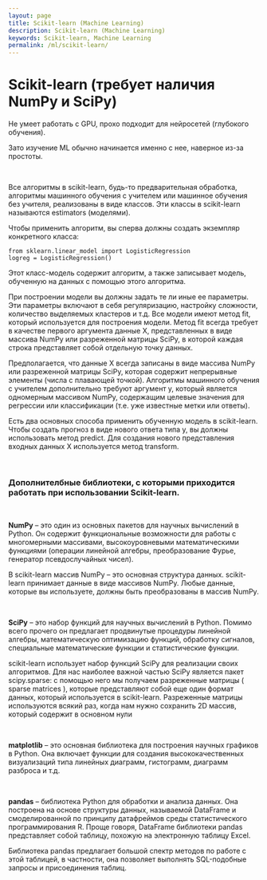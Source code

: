```yaml
---
layout: page
title: Scikit-learn (Machine Learning)
description: Scikit-learn (Machine Learning)
keywords: Scikit-learn, Machine Learning
permalink: /ml/scikit-learn/
---
```


# Scikit-learn (требует наличия NumPy и SciPy)

Не умеет работать с GPU, прохо подходит для нейросетей (глубокого обучения).

Зато изучение ML обычно начинается именно с нее, наверное из-за простоты.

<br/>

Все алгоритмы в scikit-learn, будь-то предварительная обработка, алгоритмы машинного обучения с учителем или машинное обучения без учителя, реализованы в виде классов. Эти классы в scikit-learn называются estimators (моделями).

Чтобы применить алгоритм, вы сперва должны создать экземпляр конкретного класса:

    from sklearn.linear_model import LogisticRegression
    logreg = LogisticRegression()

Этот класс-модель содержит алгоритм, а также записывает модель, обученную на данных с помощью этого алгоритма.

При построении модели вы должны задать те ли иные ее параметры. Эти параметры включают в себя регуляризацию, настройку сложности, количество выделяемых кластеров и т.д. Все модели имеют метод fit, который используется для построения модели. Метод fit всегда требует в качестве первого аргумента данные X, представленных в виде массива NumPy или разреженной матрицы SciPy, в которой каждая строка представляет собой отдельную точку данных.

Предполагается, что данные Х всегда записаны в виде массива NumPy или разреженной матрицы SciPy, которая содержит непрерывные элементы (числа с плавающей точкой). Алгоритмы машинного обучения с учителем дополнительно требуют аргумент y, который является одномерным массивом NumPy, содержащим целевые значения для регрессии или классификации (т.е. уже известные метки или ответы).

Есть два основных способа применить обученную модель в scikit-learn. Чтобы создать прогноз в виде нового ответа типа у, вы должны использовать метод predict. Для создания нового представления входных данных X используется метод transform.

<br/>

### Дополнителбные библиотеки, с которыми приходится работать при использовании Scikit-learn.

<br/>

**NumPy** – это один из основных пакетов для научных вычислений в Python. Он содержит функциональные возможности для работы с многомерными массивами, высокоуровневыми математическими функциями (операции линейной алгебры, преобразование Фурье, генератор псевдослучайных чисел).

В scikit-learn массив NumPy – это основная структура данных. scikit-learn принимает данные в виде массивов NumPy. Любые данные, которые вы используете, должны быть преобразованы в массив NumPy.

<br/>

**SciPy** – это набор функций для научных вычислений в Python. Помимо всего прочего он предлагает продвинутые процедуры линейной алгебры, математическую оптимизацию функций, обработку сигналов, специальные математические функции и статистические функции.

scikit-learn использует набор функций SciPy для реализации своих алгоритмов. Для нас наиболее важной частью SciPy является пакет scipy.sparse: с помощью него мы получаем разреженные матрицы ( sparse matrices ), которые представляют собой еще один формат данных, который используется в scikit-learn. Разреженные матрицы используются всякий раз, когда нам нужно сохранить 2D массив, который содержит в основном нули

<br/>

**matplotlib** – это основная библиотека для построения научных графиков
в Python. Она включает функции для создания высококачественных визуализаций типа линейных диаграмм, гистограмм, диаграмм разброса и т.д.

<br/>

**pandas** – библиотека Python для обработки и анализа данных. Она построена на основе структуры данных, называемой DataFrame и смоделированной по принципу датафреймов среды статистического программирования R. Проще говоря, DataFrame библиотеки pandas представляет собой таблицу, похожую на электронную таблицу Excel.

Библиотека pandas предлагает большой спектр методов по работе с этой таблицей, в частности, она позволяет выполнять SQL-подобные запросы и присоединения таблиц.

